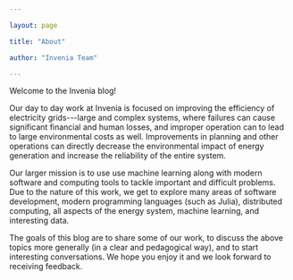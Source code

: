 ```yaml
---

layout: page

title: "About"

author: "Invenia Team"

---
```


Welcome to the Invenia blog!

Our day to day work at Invenia is focused on improving the efficiency of electricity grids---large and complex systems, where failures can cause significant financial and human losses, and improper operation can to lead to large environmental costs as well. Improvements in planning and other operations can directly decrease the environmental impact of energy generation and increase the reliability of the entire system.

Our larger mission is to use use machine learning along with modern software and computing tools to tackle important and difficult problems. Due to the nature of this work, we get to explore many areas of software development, modern programming languages (such as Julia), distributed computing, all aspects of the energy system, machine learning, and interesting data.

The goals of this blog are to share some of our work, to discuss the above topics more generally (in a clear and pedagogical way), and to start interesting conversations. We hope you enjoy it and we look forward to receiving feedback.

